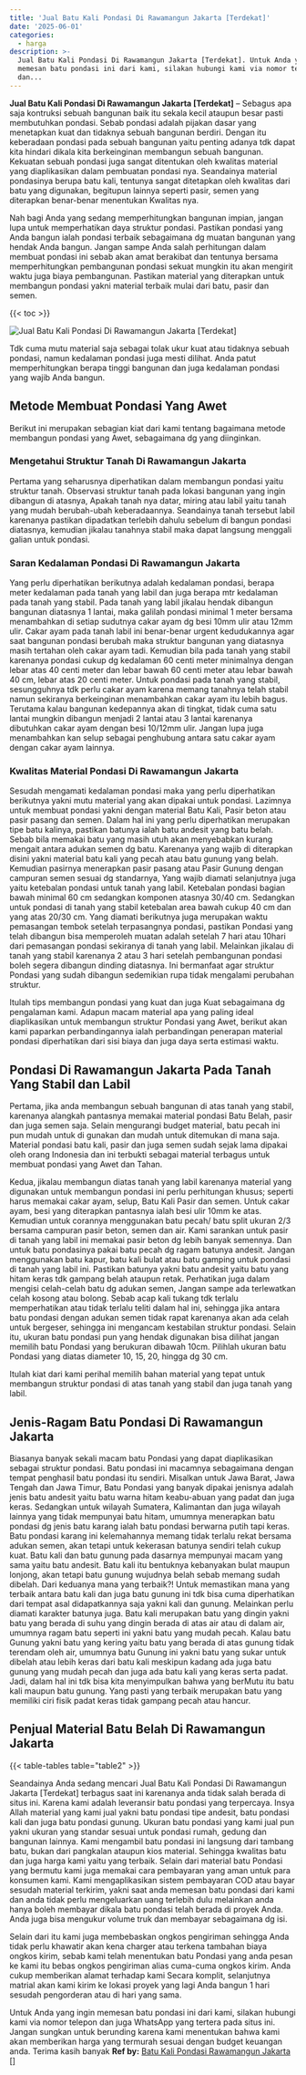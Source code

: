 ```yaml
---
title: 'Jual Batu Kali Pondasi Di Rawamangun Jakarta [Terdekat]'
date: '2025-06-01'
categories:
  - harga
description: >-
  Jual Batu Kali Pondasi Di Rawamangun Jakarta [Terdekat]. Untuk Anda yang ingin
  memesan batu pondasi ini dari kami, silakan hubungi kami via nomor telepon
  dan...
---
```


**Jual Batu Kali Pondasi Di Rawamangun Jakarta \[Terdekat\]** – Sebagus apa saja kontruksi sebuah bangunan baik itu sekala kecil ataupun besar pasti membutuhkan pondasi. Sebab pondasi adalah pijakan dasar yang menetapkan kuat dan tidaknya sebuah bangunan berdiri. Dengan itu keberadaan pondasi pada sebuah bangunan yaitu penting adanya tdk dapat kita hindari dikala kita berkeinginan membangun sebuah bangunan. Kekuatan sebuah pondasi juga sangat ditentukan oleh kwalitas material yang diaplikasikan dalam pembuatan pondasi nya. Seandainya material pondasinya berupa batu kali, tentunya sangat ditetapkan oleh kwalitas dari batu yang digunakan, begitupun lainnya seperti pasir, semen yang diterapkan benar-benar menentukan Kwalitas nya.

Nah bagi Anda yang sedang memperhitungkan bangunan impian, jangan lupa untuk memperhatikan daya struktur pondasi. Pastikan pondasi yang Anda bangun ialah pondasi terbaik sebagaimana dg muatan bangunan yang hendak Anda bangun. Jangan sampe Anda salah perhitungan dalam membuat pondasi ini sebab akan amat berakibat dan tentunya bersama memperhitungkan pembangunan pondasi sekuat mungkin itu akan mengirit waktu juga biaya pembangunan. Pastikan material yang diterapkan untuk membangun pondasi yakni material terbaik mulai dari batu, pasir dan semen.

{{< toc >}}

![Jual Batu Kali Pondasi Di Rawamangun Jakarta [Terdekat]](/images/jual-batu-kali-34.png)

Tdk cuma mutu material saja sebagai tolak ukur kuat atau tidaknya sebuah pondasi, namun kedalaman pondasi juga mesti dilihat. Anda patut memperhitungkan berapa tinggi bangunan dan juga kedalaman pondasi yang wajib Anda bangun.

## Metode Membuat Pondasi Yang Awet

Berikut ini merupakan sebagian kiat dari kami tentang bagaimana metode membangun pondasi yang Awet, sebagaimana dg yang diinginkan.

### Mengetahui Struktur Tanah Di Rawamangun Jakarta

Pertama yang seharusnya diperhatikan dalam membangun pondasi yaitu struktur tanah. Observasi struktur tanah pada lokasi bangunan yang ingin dibangun di atasnya, Apakah tanah nya datar, miring atau labil yaitu tanah yang mudah berubah-ubah keberadaannya. Seandainya tanah tersebut labil karenanya pastikan dipadatkan terlebih dahulu sebelum di bangun pondasi diatasnya, kemudian jikalau tanahnya stabil maka dapat langsung menggali galian untuk pondasi.

### Saran Kedalaman Pondasi Di Rawamangun Jakarta

Yang perlu diperhatikan berikutnya adalah kedalaman pondasi, berapa meter kedalaman pada tanah yang labil dan juga berapa mtr kedalaman pada tanah yang stabil. Pada tanah yang labil jikalau hendak dibangun bangunan diatasnya 1 lantai, maka galilah pondasi minimal 1 meter bersama menambahkan di setiap sudutnya cakar ayam dg besi 10mm ulir atau 12mm ulir. Cakar ayam pada tanah labil ini benar-benar urgent kedudukannya agar saat bangunan pondasi berubah maka struktur bangunan yang diatasnya masih tertahan oleh cakar ayam tadi. Kemudian bila pada tanah yang stabil karenanya pondasi cukup dg kedalaman 60 centi meter minimalnya dengan lebar atas 40 centi meter dan lebar bawah 60 centi meter atau lebar bawah 40 cm, lebar atas 20 centi meter. Untuk pondasi pada tanah yang stabil, sesungguhnya tdk perlu cakar ayam karena memang tanahnya telah stabil namun sekiranya berkeinginan menambahkan cakar ayam itu lebih bagus. Terutama kalau bangunan kedepannya akan di tingkat, tidak cuma satu lantai mungkin dibangun menjadi 2 lantai atau 3 lantai karenanya dibutuhkan cakar ayam dengan besi 10/12mm ulir. Jangan lupa juga menambahkan kan selup sebagai penghubung antara satu cakar ayam dengan cakar ayam lainnya.

### Kwalitas Material Pondasi Di Rawamangun Jakarta

Sesudah mengamati kedalaman pondasi maka yang perlu diperhatikan berikutnya yakni mutu material yang akan dipakai untuk pondasi. Lazimnya untuk membuat pondasi yakni dengan material Batu Kali, Pasir beton atau pasir pasang dan semen. Dalam hal ini yang perlu diperhatikan merupakan tipe batu kalinya, pastikan batunya ialah batu andesit yang batu belah. Sebab bila memakai batu yang masih utuh akan menyebabkan kurang mengait antara adukan semen dg batu. Karenanya yang wajib di diterapkan disini yakni material batu kali yang pecah atau batu gunung yang belah. Kemudian pasirnya menerapkan pasir pasang atau Pasir Gunung dengan campuran semen sesuai dg standarnya, Yang wajib diamati selanjutnya juga yaitu ketebalan pondasi untuk tanah yang labil. Ketebalan pondasi bagian bawah minimal 60 cm sedangkan komponen atasnya 30/40 cm. Sedangkan untuk pondasi di tanah yang stabil ketebalan area bawah cukup 40 cm dan yang atas 20/30 cm. Yang diamati berikutnya juga merupakan waktu pemasangan tembok setelah terpasangnya pondasi, pastikan Pondasi yang telah dibangun bisa memperoleh muatan adalah setelah 7 hari atau 10hari dari pemasangan pondasi sekiranya di tanah yang labil. Melainkan jikalau di tanah yang stabil karenanya 2 atau 3 hari setelah pembangunan pondasi boleh segera dibangun dinding diatasnya. Ini bermanfaat agar struktur Pondasi yang sudah dibangun sedemikian rupa tidak mengalami perubahan struktur.

Itulah tips membangun pondasi yang kuat dan juga Kuat sebagaimana dg pengalaman kami. Adapun macam material apa yang paling ideal diaplikasikan untuk membangun struktur Pondasi yang Awet, berikut akan kami paparkan perbandingannya ialah perbandingan penerapan material pondasi diperhatikan dari sisi biaya dan juga daya serta estimasi waktu.

## Pondasi Di Rawamangun Jakarta Pada Tanah Yang Stabil dan Labil

Pertama, jika anda membangun sebuah bangunan di atas tanah yang stabil, karenanya alangkah pantasnya memakai material pondasi Batu Belah, pasir dan juga semen saja. Selain mengurangi budget material, batu pecah ini pun mudah untuk di gunakan dan mudah untuk ditemukan di mana saja. Material pondasi batu kali, pasir dan juga semen sudah sejak lama dipakai oleh orang Indonesia dan ini terbukti sebagai material terbagus untuk membuat pondasi yang Awet dan Tahan.

Kedua, jikalau membangun diatas tanah yang labil karenanya material yang digunakan untuk membangun pondasi ini perlu perhitungan khusus; seperti harus memakai cakar ayam, selup, Batu Kali Pasir dan semen. Untuk cakar ayam, besi yang diterapkan pantasnya ialah besi ulir 10mm ke atas. Kemudian untuk corannya menggunakan batu pecah/ batu split ukuran 2/3 bersama campuran pasir beton, semen dan air. Kami sarankan untuk pasir di tanah yang labil ini memakai pasir beton dg lebih banyak semennya. Dan untuk batu pondasinya pakai batu pecah dg ragam batunya andesit. Jangan menggunakan batu kapur, batu kali bulat atau batu gamping untuk pondasi di tanah yang labil ini. Pastikan batunya yakni batu andesit yaitu batu yang hitam keras tdk gampang belah ataupun retak. Perhatikan juga dalam mengisi celah-celah batu dg adukan semen, Jangan sampe ada terlewatkan celah kosong atau bolong. Sebab acap kali tukang tdk terlalu memperhatikan atau tidak terlalu teliti dalam hal ini, sehingga jika antara batu pondasi dengan adukan semen tidak rapat karenanya akan ada celah untuk bergeser, sehingga ini mengancam kestabilan struktur pondasi. Selain itu, ukuran batu pondasi pun yang hendak digunakan bisa dilihat jangan memilih batu Pondasi yang berukuran dibawah 10cm. Pilihlah ukuran batu Pondasi yang diatas diameter 10, 15, 20, hingga dg 30 cm.

Itulah kiat dari kami perihal memilih bahan material yang tepat untuk membangun struktur pondasi di atas tanah yang stabil dan juga tanah yang labil.

## Jenis-Ragam Batu Pondasi Di Rawamangun Jakarta

Biasanya banyak sekali macam batu Pondasi yang dapat diaplikasikan sebagai struktur pondasi. Batu pondasi ini macamnya sebagaimana dengan tempat penghasil batu pondasi itu sendiri. Misalkan untuk Jawa Barat, Jawa Tengah dan Jawa Timur, Batu Pondasi yang banyak dipakai jenisnya adalah jenis batu andesit yaitu batu warna hitam keabu-abuan yang padat dan juga keras. Sedangkan untuk wilayah Sumatera, Kalimantan dan juga wilayah lainnya yang tidak mempunyai batu hitam, umumnya menerapkan batu pondasi dg jenis batu karang ialah batu pondasi berwarna putih tapi keras. Batu pondasi karang ini kelemahannya memang tidak terlalu rekat bersama adukan semen, akan tetapi untuk kekerasan batunya sendiri telah cukup kuat. Batu kali dan batu gunung pada dasarnya mempunyai macam yang sama yaitu batu andesit. Batu kali itu bentuknya kebanyakan bulat maupun lonjong, akan tetapi batu gunung wujudnya belah sebab memang sudah dibelah. Dari keduanya mana yang terbaik?! Untuk memastikan mana yang terbaik antara batu kali dan juga batu gunung ini tdk bisa cuma diperhatikan dari tempat asal didapatkannya saja yakni kali dan gunung. Melainkan perlu diamati karakter batunya juga. Batu kali merupakan batu yang dingin yakni batu yang berada di suhu yang dingin berada di atas air atau di dalam air, umumnya ragam batu seperti ini yakni batu yang mudah pecah. Kalau batu Gunung yakni batu yang kering yaitu batu yang berada di atas gunung tidak terendam oleh air, umumnya batu Gunung ini yakni batu yang sukar untuk dibelah atau lebih keras dari batu kali meskipun kadang ada juga batu gunung yang mudah pecah dan juga ada batu kali yang keras serta padat. Jadi, dalam hal ini tdk bisa kita menyimpulkan bahwa yang berMutu itu batu kali maupun batu gunung. Yang pasti yang terbaik merupakan batu yang memiliki ciri fisik padat keras tidak gampang pecah atau hancur.

## Penjual Material Batu Belah Di Rawamangun Jakarta

{{< table-tables table="table2" >}}

Seandainya Anda sedang mencari Jual Batu Kali Pondasi Di Rawamangun Jakarta \[Terdekat\] terbagus saat ini karenanya anda tidak salah berada di situs ini. Karena kami adalah leveransir batu pondasi yang terpercaya. Insya Allah material yang kami jual yakni batu pondasi tipe andesit, batu pondasi kali dan juga batu pondasi gunung. Ukuran batu pondasi yang kami jual pun yakni ukuran yang standar sesuai untuk pondasi rumah, gedung dan bangunan lainnya. Kami mengambil batu pondasi ini langsung dari tambang batu, bukan dari pangkalan ataupun kios material. Sehingga kwalitas batu dan juga harga kami yaitu yang terbaik. Selain dari material batu Pondasi yang bermutu kami juga memakai cara pembayaran yang aman untuk para konsumen kami. Kami mengaplikasikan sistem pembayaran COD atau bayar sesudah material terkirim, yakni saat anda memesan batu pondasi dari kami dan anda tidak perlu mengeluarkan uang terlebih dulu melainkan anda hanya boleh membayar dikala batu pondasi telah berada di proyek Anda. Anda juga bisa mengukur volume truk dan membayar sebagaimana dg isi.

Selain dari itu kami juga membebaskan ongkos pengiriman sehingga Anda tidak perlu khawatir akan kena charger atau terkena tambahan biaya ongkos kirim, sebab kami telah menentukan batu Pondasi yang anda pesan ke kami itu bebas ongkos pengiriman alias cuma-cuma ongkos kirim. Anda cukup memberikan alamat terhadap kami Secara komplit, selanjutnya matrial akan kami kirim ke lokasi proyek yang lagi Anda bangun 1 hari sesudah pengorderan atau di hari yang sama.

Untuk Anda yang ingin memesan batu pondasi ini dari kami, silakan hubungi kami via nomor telepon dan juga WhatsApp yang tertera pada situs ini. Jangan sungkan untuk berunding karena kami menentukan bahwa kami akan memberikan harga yang termurah sesuai dengan budget keuangan anda. Terima kasih banyak
**Ref by:** [Batu Kali Pondasi Rawamangun Jakarta []](https://id.wikipedia.org/wiki/Batu)
